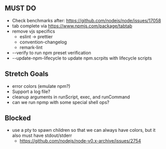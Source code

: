 ## MUST DO
* Check benchmarks after: https://github.com/nodejs/node/issues/17058
* tab complete via https://www.npmjs.com/package/tabtab
* remove vjs specifics
  * eslint -> prettier
  * convention-changelog
  * remark-lint
* --verify to run npm preset verification
* --update-npm-lifecycle to update npm.scrpits with lifecycle scripts

## Stretch Goals
* error colors (emulate npm?)
* Support a log file?
* cleanup arguments in runScript, exec, and runCommand
* can we run npmp with some special shell ops?

## Blocked
* use a pty to spawn children so that we can always have colors, but it also must have stdout/stderr
  * https://github.com/nodejs/node-v0.x-archive/issues/2754
